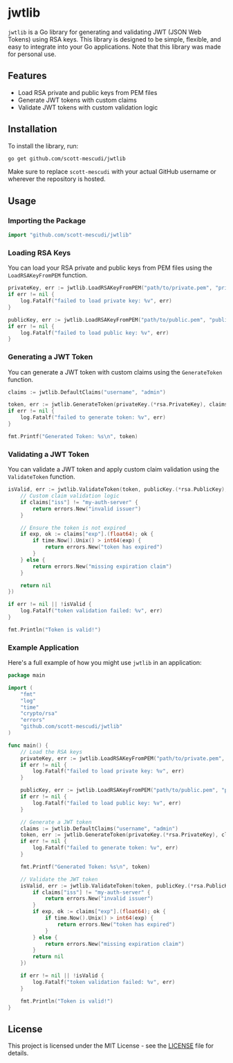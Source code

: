 # jwtlib

`jwtlib` is a Go library for generating and validating JWT (JSON Web Tokens) using RSA keys. This library is designed to be simple, flexible, and easy to integrate into your Go applications. Note that this library was made for personal use.

## Features

- Load RSA private and public keys from PEM files
- Generate JWT tokens with custom claims
- Validate JWT tokens with custom validation logic

## Installation

To install the library, run:

```bash
go get github.com/scott-mescudi/jwtlib
```

Make sure to replace `scott-mescudi` with your actual GitHub username or wherever the repository is hosted.

## Usage

### Importing the Package

```go
import "github.com/scott-mescudi/jwtlib"
```

### Loading RSA Keys

You can load your RSA private and public keys from PEM files using the `LoadRSAKeyFromPEM` function.

```go
privateKey, err := jwtlib.LoadRSAKeyFromPEM("path/to/private.pem", "private")
if err != nil {
    log.Fatalf("failed to load private key: %v", err)
}

publicKey, err := jwtlib.LoadRSAKeyFromPEM("path/to/public.pem", "public")
if err != nil {
    log.Fatalf("failed to load public key: %v", err)
}
```

### Generating a JWT Token

You can generate a JWT token with custom claims using the `GenerateToken` function.

```go
claims := jwtlib.DefaultClaims("username", "admin")

token, err := jwtlib.GenerateToken(privateKey.(*rsa.PrivateKey), claims)
if err != nil {
    log.Fatalf("failed to generate token: %v", err)
}

fmt.Printf("Generated Token: %s\n", token)
```

### Validating a JWT Token

You can validate a JWT token and apply custom claim validation using the `ValidateToken` function.

```go
isValid, err := jwtlib.ValidateToken(token, publicKey.(*rsa.PublicKey), func(claims jwt.MapClaims) error {
    // Custom claim validation logic
    if claims["iss"] != "my-auth-server" {
        return errors.New("invalid issuer")
    }

    // Ensure the token is not expired
    if exp, ok := claims["exp"].(float64); ok {
        if time.Now().Unix() > int64(exp) {
            return errors.New("token has expired")
        }
    } else {
        return errors.New("missing expiration claim")
    }

    return nil
})

if err != nil || !isValid {
    log.Fatalf("token validation failed: %v", err)
}

fmt.Println("Token is valid!")
```

### Example Application

Here's a full example of how you might use `jwtlib` in an application:

```go
package main

import (
    "fmt"
    "log"
    "time"
    "crypto/rsa"
    "errors"
    "github.com/scott-mescudi/jwtlib"
)

func main() {
    // Load the RSA keys
    privateKey, err := jwtlib.LoadRSAKeyFromPEM("path/to/private.pem", "private")
    if err != nil {
        log.Fatalf("failed to load private key: %v", err)
    }

    publicKey, err := jwtlib.LoadRSAKeyFromPEM("path/to/public.pem", "public")
    if err != nil {
        log.Fatalf("failed to load public key: %v", err)
    }

    // Generate a JWT token
    claims := jwtlib.DefaultClaims("username", "admin")
    token, err := jwtlib.GenerateToken(privateKey.(*rsa.PrivateKey), claims)
    if err != nil {
        log.Fatalf("failed to generate token: %v", err)
    }

    fmt.Printf("Generated Token: %s\n", token)

    // Validate the JWT token
    isValid, err := jwtlib.ValidateToken(token, publicKey.(*rsa.PublicKey), func(claims jwt.MapClaims) error {
        if claims["iss"] != "my-auth-server" {
            return errors.New("invalid issuer")
        }
        if exp, ok := claims["exp"].(float64); ok {
            if time.Now().Unix() > int64(exp) {
                return errors.New("token has expired")
            }
        } else {
            return errors.New("missing expiration claim")
        }
        return nil
    })

    if err != nil || !isValid {
        log.Fatalf("token validation failed: %v", err)
    }

    fmt.Println("Token is valid!")
}
```

## License

This project is licensed under the MIT License - see the [LICENSE](LICENSE) file for details.

